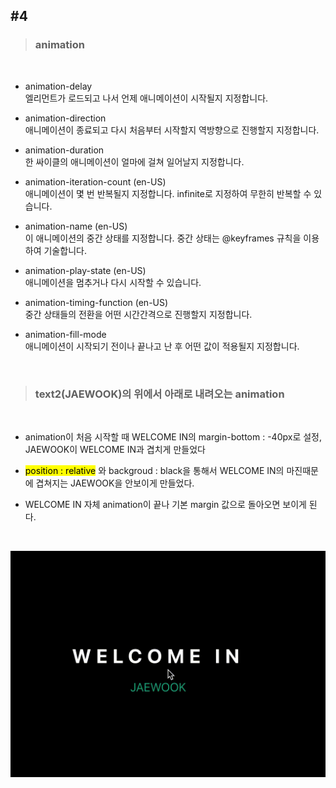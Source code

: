 ## #4


>### animation
<br>

- animation-delay <br>
엘리먼트가 로드되고 나서 언제 애니메이션이 시작될지 지정합니다.

- animation-direction <br>
애니메이션이 종료되고 다시 처음부터 시작할지 역방향으로 진행할지 지정합니다.

- animation-duration <br>
한 싸이클의 애니메이션이 얼마에 걸쳐 일어날지 지정합니다.

- animation-iteration-count (en-US) <br>
애니메이션이 몇 번 반복될지 지정합니다. infinite로 지정하여 무한히 반복할 수 있습니다.

- animation-name (en-US) <br>
이 애니메이션의 중간 상태를 지정합니다. 중간 상태는  @keyframes 규칙을 이용하여 기술합니다.

- animation-play-state (en-US) <br>
애니메이션을 멈추거나 다시 시작할 수 있습니다.

- animation-timing-function (en-US) <br>
중간 상태들의 전환을 어떤 시간간격으로 진행할지 지정합니다.

- animation-fill-mode <br>
애니메이션이 시작되기 전이나 끝나고 난 후 어떤 값이 적용될지 지정합니다.

<br>

>### text2(JAEWOOK)의 위에서 아래로 내려오는 animation
<br>

- animation이 처음 시작할 때 WELCOME IN의 margin-bottom : -40px로 설정, JAEWOOK이 WELCOME IN과 겹치게 만들었다 

- <mark>position : relative</mark> 와 backgroud : black을 통해서 WELCOME IN의 마진때문에 겹쳐지는 JAEWOOK을 안보이게 만들었다. 

- WELCOME IN 자체 animation이 끝나 기본 margin 값으로 돌아오면 보이게 된다.

<br>


![screeen](https://raw.githubusercontent.com/Dev-jwJeong/TIL/master/Practice_CSS/img/%234.gif)

